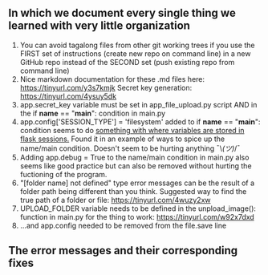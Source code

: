 ## In which we document every single thing we learned with very little organization
1. You can avoid tagalong files from other git working trees if you use the FIRST set of instructions (create new repo on command line) in a new GitHub repo instead of the SECOND set (push existing repo from command line)
2. Nice markdown documentation for these .md files here: https://tinyurl.com/y3s7kmjk
Secret key generation: https://tinyurl.com/4ysuy5dk
3. app.secret_key variable must be set in app_file_upload.py script AND in the if __name__ == "__main__": condition in main.py
4. app.config['SESSION_TYPE'] = 'filesystem' added to if __name__ == "__main__": condition seems to do [something with where variables are stored in flask sessions.](https://tinyurl.com/2p9awsuv) Found it in an example of ways to spice up the name/main condition. Doesn't seem to be hurting anything ¯\\_(ツ)_/¯
5. Adding app.debug = True to the name/main condition in main.py also seems like good practice but can also be removed without hurting the fuctioning of the program.
6. "[folder name] not defined" type error messages can be the result of a folder path being different than you think. Suggested way to find the true path of a folder or file: https://tinyurl.com/4wuzy2xw
7. UPLOAD_FOLDER variable needs to be defined in the unpload_image(): function in main.py for the thing to work: https://tinyurl.com/w92x7dxd
8. ...and app.config needed to be removed from the file.save line 

## The error messages and their corresponding fixes